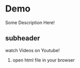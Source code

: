 # Demo

Some Description Here!

## subheader

watch Videos on Youtube!

1. open html file in your browser
